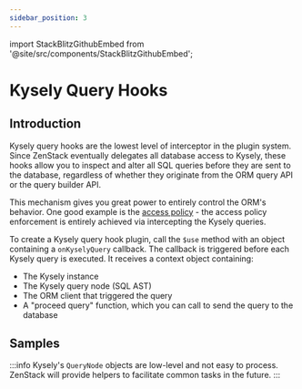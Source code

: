 ```yaml
---
sidebar_position: 3
---
```


import StackBlitzGithubEmbed from '@site/src/components/StackBlitzGithubEmbed';

# Kysely Query Hooks

## Introduction

Kysely query hooks are the lowest level of interceptor in the plugin system. Since ZenStack eventually delegates all database access to Kysely, these hooks allow you to inspect and alter all SQL queries before they are sent to the database, regardless of whether they originate from the ORM query API or the query builder API.

This mechanism gives you great power to entirely control the ORM's behavior. One good example is the [access policy](../access-control/) - the access policy enforcement is entirely achieved via intercepting the Kysely queries.

To create a Kysely query hook plugin, call the `$use` method with an object containing a `onKyselyQuery` callback. The callback is triggered before each Kysely query is executed. It receives a context object containing:

- The Kysely instance
- The Kysely query node (SQL AST)
- The ORM client that triggered the query
- A "proceed query" function, which you can call to send the query to the database

## Samples

:::info
Kysely's `QueryNode` objects are low-level and not easy to process. ZenStack will provide helpers to facilitate common tasks in the future.
:::

<StackBlitzGithubEmbed repoPath="zenstackhq/v3-doc-orm" openFile="plugins/kysely-query-hooks.ts" startScript="generate,kysely-query-hooks" />
